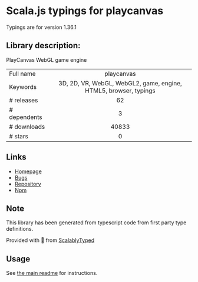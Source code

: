 
# Scala.js typings for playcanvas

Typings are for version 1.36.1

## Library description:
PlayCanvas WebGL game engine

|                    |                 |
| ------------------ | :-------------: |
| Full name          | playcanvas |
| Keywords           | 3D, 2D, VR, WebGL, WebGL2, game, engine, HTML5, browser, typings |
| # releases         | 62 |
| # dependents       | 3 |
| # downloads        | 40833 |
| # stars            | 0 |

## Links
- [Homepage](https://playcanvas.com)
- [Bugs](https://github.com/playcanvas/engine/issues)
- [Repository](https://github.com/playcanvas/engine)
- [Npm](https://www.npmjs.com/package/playcanvas)
    


## Note
This library has been generated from typescript code from first party type definitions.

Provided with :purple_heart: from [ScalablyTyped](https://github.com/oyvindberg/ScalablyTyped)

## Usage
See [the main readme](../../readme.md) for instructions.


